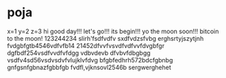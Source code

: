 # poja
x=1
y=2
z=3
hi
good day!!!
let's go!!!
its begin!!!
yo the moon soon!!!
bitcoin to the moon!
123244234
slirh'fsdfvdfv
sxdfvdzsfvbg
erghsrtyjszytjnh
fvdgbfgtb4546vdfvfb14
21452dfvvfvsvdfvdfvvfdvgbfgr
dgfbdf254vsdfvvdfvfdgg
vdbvdevb dfvbvfdbgbgg
vsdfv4sd56vsdvsdvfvlujklvfdvg
bfgbfedhrh572bdcfgbnbg
 gnfgsnfgbnazfgbbfgb
fvdfl,vjknsovl2546b
sergwerghehet
